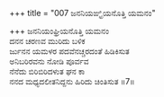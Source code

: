 +++
title = "007 ಜನನಿಯಙ್ಘ್ರಿಯನೊತ್ತಿ ಯಮನಂ"

+++
ಜನನಿಯಂಘ್ರಿಯನೊತ್ತಿ ಯಮನಂ               
ದನನ ಚರಣವ ಮುರಿದು ಬಳಿಕ  
ರ್ಜುನನ ಯಮಳರ ಪದವೆನಚ್ಚರದಂತೆ ಹಿಡಿಕಿಸುತ   
ಅನಿಬರಿರವನು ನೋಡಿ ಪೂರ್ವವ   
ನೆನೆದು ಬಿರಿಬಿರಿದಳುತ ಘನ ಕಾ  
ನನದ ಮಧ್ಯದಲೀತನಿದ್ದನು ಹಿರಿದು ಚಿಂತಿಸುತ     ॥7॥